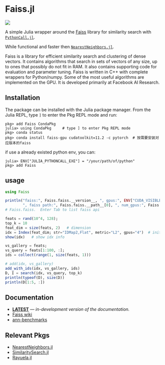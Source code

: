 # Faiss.jl
 [![][docs-dev-img]][docs-dev-url]
 
A simple Julia wrapper around the [Faiss](https://github.com/facebookresearch/Faiss) library for similarity search with [`PythonCall.jl`](https://github.com/cjdoris/PythonCall.jl).

While functional and faster then [`NearestNeighbors.jl`](https://github.com/KristofferC/NearestNeighbors.jl).

Faiss is a library for efficient similarity search and clustering of dense vectors. It contains algorithms that search in sets of vectors of any size, up to ones that possibly do not fit in RAM. It also contains supporting code for evaluation and parameter tuning. Faiss is written in C++ with complete wrappers for Python/numpy. Some of the most useful algorithms are implemented on the GPU. It is developed primarily at Facebook AI Research.


## Installation

The package can be installed with the Julia package manager.
From the Julia REPL, type `]` to enter the Pkg REPL mode and run:

```
pkg> add Faiss CondaPkg
julia> using CondaPkg     # type ] to enter Pkg REPL mode
pkg> conda status  
pkg> conda install faiss-gpu cudatoolkit=11.2 -c pytorch  # 按需要安装对应版本的faiss
```
if use a already existed python env, you can:
```
julia> ENV["JULIA_PYTHONCALL_EXE"] = "/your/path/of/python"
pkg> add Faiss
```

## usage
```julia
using Faiss

println("faiss:", Faiss.faiss.__version__, ", gpus:", ENV["CUDA_VISIBLE_DEVICES"], 
        ", faiss path:", Faiss.faiss.__path__[0], ", num_gpus:", Faiss.faiss.get_num_gpus())
# Faiss.faiss.  Enter Tab to list faiss api

feats = rand(10^4, 128);
top_k = 10
feat_dim = size(feats, 2)   # dimension
idx = Index(feat_dim; str="IDMap2,Flat", metric="L2", gpus="4")  # init Faiss Index
show(idx)   # show idx info

vs_gallery = feats;
vs_query = feats[1:100, :];
ids = collect(range(1, size(feats, 1)))

# add(idx, vs_gallery)
add_with_ids(idx, vs_gallery, ids)
D, I = search(idx, vs_query, top_k) 
println(typeof(D), size(D))
println(D[1:5, :])
```

## Documentation

- [**LATEST**][docs-dev-url] &mdash; *in-development version of the documentation.* 
- [Faiss wiki](https://github.com/facebookresearch/faiss/wiki)
- [ann-benchmarks](http://ann-benchmarks.com/)

[docs-dev-img]: https://img.shields.io/badge/docs-dev-blue.svg
[docs-dev-url]: https://zsz00.github.io/Faiss.jl/dev

## Relevant Pkgs
- [NearestNeighbors.jl](https://github.com/KristofferC/NearestNeighbors.jl)
- [SimilaritySearch.jl](https://github.com/sadit/SimilaritySearch.jl)
- [Rayuela.jl](https://github.com/una-dinosauria/Rayuela.jl)
